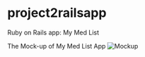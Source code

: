 # project2railsapp
Ruby on Rails app: My Med List

The Mock-up of My Med List App
<img src="/ga/wdi/projects/project2railsapp/app/assets/images/railsmockup.jpg" alt="Mockup" style="max-width:100%;">
